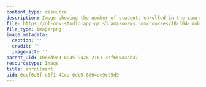 ```yaml
---
content_type: resource
description: Image showing the number of students enrolled in the course.
file: https://ol-ocw-studio-app-qa.s3.amazonaws.com/courses/18-304-undergraduate-seminar-in-discrete-mathematics-spring-2015/0ecf6d6fc0f141ca6db58864de9c95d9_45.png
file_type: image/png
image_metadata:
  caption: ''
  credit: ''
  image-alt: ''
parent_uid: 1086d9c3-0945-9428-2161-3cf655a4ab37
resourcetype: Image
title: enrollment
uid: 0ecf6d6f-c0f1-41ca-6db5-8864de9c95d9
---
```

